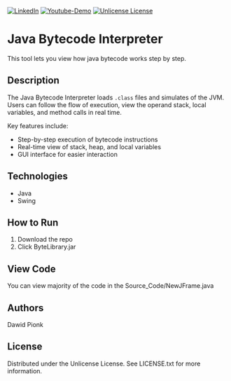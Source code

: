 [![LinkedIn][linkedin-shield]][linkedin-url]
[![Youtube-Demo][youtube-shield]][youtube-url]
[![Unlicense License][license-shield]][license-url]

# Java Bytecode Interpreter
This tool lets you view how java bytecode works step by step.

## Description
The Java Bytecode Interpreter loads `.class` files and simulates of the JVM. Users can follow the flow of execution, view the operand stack, local variables, and method calls in real time.

Key features include:
- Step-by-step execution of bytecode instructions
- Real-time view of stack, heap, and local variables
- GUI interface for easier interaction

## Technologies
* Java
* Swing

## How to Run
1. Download the repo
2. Click ByteLibrary.jar

## View Code
You can view majority of the code in the Source_Code/NewJFrame.java

## Authors
Dawid Pionk

## License
Distributed under the Unlicense License. See LICENSE.txt for more information.

[linkedin-url]: https://www.linkedin.com/in/dawid-pionk-65983a263/
[linkedin-shield]: https://img.shields.io/badge/LinkedIn-Profile-blue?style=plastic

[youtube-url]: https://www.youtube.com/watch?v=FaSXbZgiHk0&ab_channel=dawidpionk
[youtube-shield]: https://img.shields.io/badge/Youtube-Demo?style=plastic&logo=youtube&logoColor=Red&logoSize=auto&color=red

[license-shield]: https://img.shields.io/github/license/othneildrew/Best-README-Template.svg?style=plastic
[license-url]: https://github.com/DawidP2001/Java-Bytecode-Interpreter/LICENSE.txt